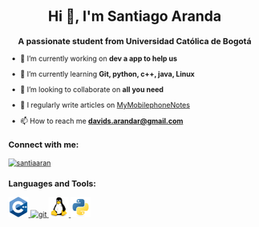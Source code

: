 <h1 align="center">Hi 👋, I'm Santiago Aranda</h1>
<h3 align="center">A passionate student from Universidad Católica de Bogotá</h3>

- 🔭 I’m currently working on **dev a app to help us**

- 🌱 I’m currently learning **Git, python, c++, java, Linux**

- 👯 I’m looking to collaborate on **all you need**

- 📝 I regularly write articles on [MyMobilephoneNotes](MyMobilephoneNotes)

- 📫 How to reach me **davids.arandar@gmail.com**

<h3 align="left">Connect with me:</h3>
<p align="left">
<a href="https://instagram.com/santiaaran" target="blank"><img align="center" src="https://raw.githubusercontent.com/rahuldkjain/github-profile-readme-generator/master/src/images/icons/Social/instagram.svg" alt="santiaaran" height="30" width="40" /></a>
</p>

<h3 align="left">Languages and Tools:</h3>
<p align="left"> <a href="https://www.w3schools.com/cpp/" target="_blank" rel="noreferrer"> <img src="https://raw.githubusercontent.com/devicons/devicon/master/icons/cplusplus/cplusplus-original.svg" alt="cplusplus" width="40" height="40"/> </a> <a href="https://git-scm.com/" target="_blank" rel="noreferrer"> <img src="https://www.vectorlogo.zone/logos/git-scm/git-scm-icon.svg" alt="git" width="40" height="40"/> </a> <a href="https://www.linux.org/" target="_blank" rel="noreferrer"> <img src="https://raw.githubusercontent.com/devicons/devicon/master/icons/linux/linux-original.svg" alt="linux" width="40" height="40"/> </a> <a href="https://www.python.org" target="_blank" rel="noreferrer"> <img src="https://raw.githubusercontent.com/devicons/devicon/master/icons/python/python-original.svg" alt="python" width="40" height="40"/> </a> </p>
